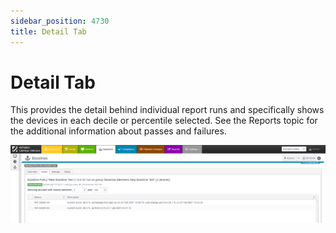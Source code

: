 ```yaml
---
sidebar_position: 4730
title: Detail Tab
---
```


# Detail Tab

This provides the detail behind individual report runs and specifically shows the devices in each decile or percentile selected. See the Reports topic for the additional information about passes and failures.

![](../../../../../static/images/ChangeTracker_8.1/Content/Resources/Images/ChangeTracker/BaselineDetailsTab.png)